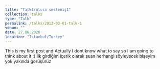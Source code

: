 ```yaml
---
title: "Talk1/ulusa sesleniş1"
collection: talks
type: "Talk"
permalink: /talks/2012-03-01-talk-1
venue: ""
date: 27.06.2020
location: "Istanbul/Turkey"
---
```

This is my first post and Actually I dont know what to say so I am going to think about it :)
İlk girdiğim içerik olarak şuan herhangi söyleyecek bişeyim yok yakında görüşürüz
